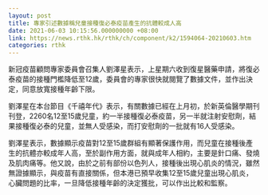 ```yaml
---
layout: post
title: 專家引述數據稱兒童接種復必泰疫苗產生的抗體較成人高
date: 2021-06-03 10:15:56.000000000 +08:00
link: https://news.rthk.hk/rthk/ch/component/k2/1594064-20210603.htm
categories: rthk
---
```


新冠疫苗顧問專家委員會召集人劉澤星表示，上星期六收到復星醫藥申請，將復必泰疫苗的接種門檻降低至12歲，委員會的專家很快就閱覽了數據文件，並作出決定，同意放寬接種年齡下限。

劉澤星在本台節目《千禧年代》表示，有關數據已經在上月初，於新英倫醫學期刊刊登，2260名12至15歲兒童，約一半接種復必泰疫苗，另一半就注射安慰劑，結果接種復必泰的兒童，並無人受感染，而打安慰劑的一批就有16人受感染。

劉澤星表示，數據顯示疫苗對12至15歲群組有顯著保護作用，而兒童在接種後產生的抗體亦較成年人高，至於副作用方面，就與成年人相約，主要是針口痛、發燒及肌肉痛等。他又說，由於之前有部份以色列人，接種後出現心肌炎的情況，雖然無證據顯示，與疫苗有直接關係，但本港已預早收集12至15歲兒童出現心肌炎，心臟問題的比率，一旦降低接種年齡的決定獲批，可以作出比較和監察。
